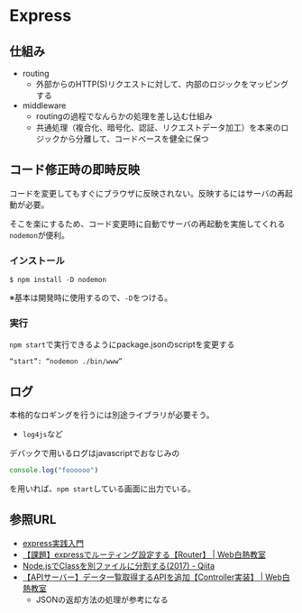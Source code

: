 # Express

## 仕組み

- routing
  - 外部からのHTTP(S)リクエストに対して、内部のロジックをマッピングする
- middleware
  - routingの過程でなんらかの処理を差し込む仕組み
  - 共通処理（複合化、暗号化、認証、リクエストデータ加工）を本来のロジックから分離して、コードベースを健全に保つ

## コード修正時の即時反映

コードを変更してもすぐにブラウザに反映されない。反映するにはサーバの再起動が必要。

そこを楽にするため、コード変更時に自動でサーバの再起動を実施してくれる`nodemon`が便利。



### インストール

```
$ npm install -D nodemon
```

※基本は開発時に使用するので、`-D`をつける。

### 実行

`npm start`で実行できるようにpackage.jsonのscriptを変更する

```
“start”: “nodemon ./bin/www”
```

## ログ

本格的なロギングを行うには別途ライブラリが必要そう。

- `log4js`など

デバックで用いるログはjavascriptでおなじみの

```javascript
console.log("foooooo")
```

を用いれば、`npm start`している画面に出力でいる。

## 参照URL

- [express実践入門](https://gist.github.com/mitsuruog/fc48397a8e80f051a145)
- [【課題】expressでルーティング設定する【Router】 | Web白熱教室](https://tsuyopon.xyz/2019/02/28/js-excercise-for-backend-5/)
- [Node.jsでClassを別ファイルに分割する(2017) - Qiita](https://qiita.com/kznr_luk/items/e49b9a11872fae606e1a)
- [【APIサーバー】データ一覧取得するAPIを追加【Controller実装】 | Web白熱教室](https://tsuyopon.xyz/2019/03/08/create-a-controller-and-router-and-implement-get-todos/)
  - JSONの返却方法の処理が参考になる

